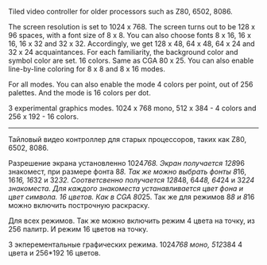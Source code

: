 Tiled video controller for older processors such as Z80, 6502, 8086.

The screen resolution is set to 1024 x 768.
The screen turns out to be 128 x 96 spaces, with a font size of 8 x 8.
You can also choose fonts 8 x 16, 16 x 16, 16 x 32 and 32 x 32.
Accordingly, we get 128 x 48, 64 x 48, 64 x 24 and 32 x 24 acquaintances.
For each familiarity, the background color and symbol color are set. 16 colors. Same as CGA 80 x 25.
You can also enable line-by-line coloring for 8 x 8 and 8 x 16 modes.

For all modes.
You can also enable the mode 4 colors per point, out of 256 palettes.
And the mode is 16 colors per dot.

3 experimental graphics modes.
1024 x 768 mono, 512 x 384 - 4 colors and 256 x 192 - 16 colors.

--------------------------------------------------------------------------------------------------------

Тайловый видео контроллер для старых процессоров, таких как Z80, 6502, 8086. 

Разрешение экрана установленно 1024*768. 
Экран получается 128*96 знакомест,  при размере фонта 8*8.
Так же можно выбрать фонты 8*16, 16*16, 16*32 и 32*32.
Соответсвенно получается 128*48, 64*48, 64*24 и 32*24 знакоместа.
Для каждого знакоместа устанавливается цвет фона и цвет символа. 16 цветов. Как в CGA 80*25.
Так же для режимов 8*8 и 8*16 можно включить построчную раскраску.

Для всех режимов.
Так же можно включить режим 4 цвета на точку, из 256 палитр.
И режим 16 цветов на точку.

3 экперементальные графических режима.
1024*768 моно, 512*384 4 цвета и 256*192 16 цветов.
